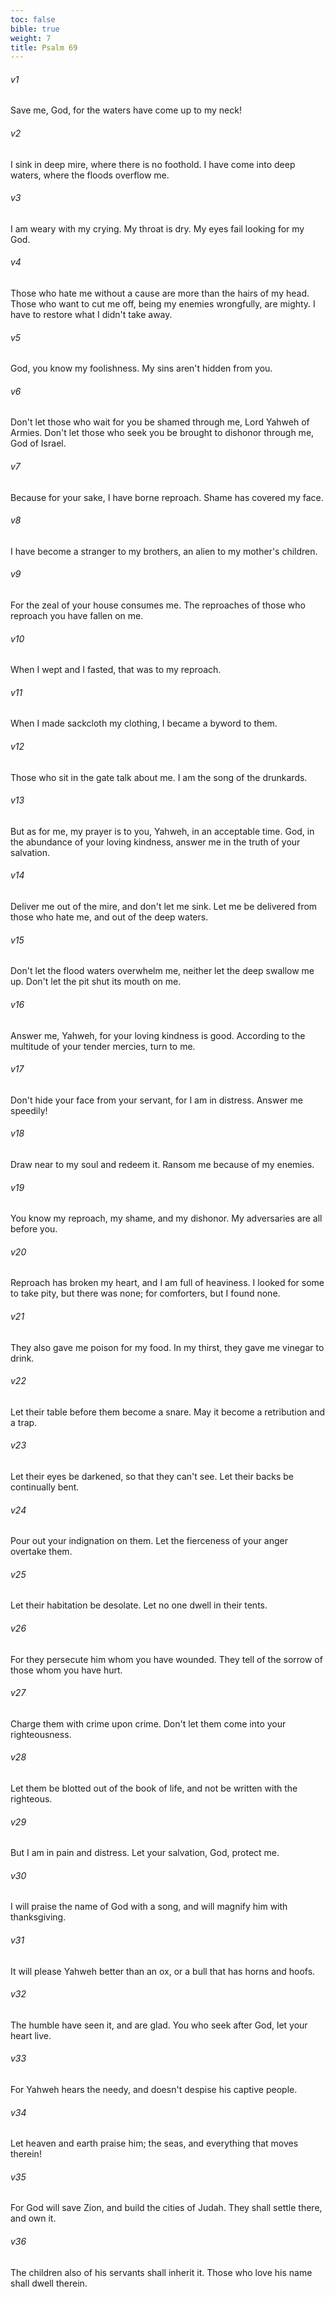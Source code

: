 ```yaml
---
toc: false
bible: true
weight: 7
title: Psalm 69
---
```




###### v1 
Save me, God, for the waters have come up to my neck! 

###### v2 
I sink in deep mire, where there is no foothold. I have come into deep waters, where the floods overflow me. 

###### v3 
I am weary with my crying. My throat is dry. My eyes fail looking for my God. 

###### v4 
Those who hate me without a cause are more than the hairs of my head. Those who want to cut me off, being my enemies wrongfully, are mighty. I have to restore what I didn't take away. 

###### v5 
God, you know my foolishness. My sins aren't hidden from you. 

###### v6 
Don't let those who wait for you be shamed through me, Lord Yahweh of Armies. Don't let those who seek you be brought to dishonor through me, God of Israel. 

###### v7 
Because for your sake, I have borne reproach. Shame has covered my face. 

###### v8 
I have become a stranger to my brothers, an alien to my mother's children. 

###### v9 
For the zeal of your house consumes me. The reproaches of those who reproach you have fallen on me. 

###### v10 
When I wept and I fasted, that was to my reproach. 

###### v11 
When I made sackcloth my clothing, I became a byword to them. 

###### v12 
Those who sit in the gate talk about me. I am the song of the drunkards. 

###### v13 
But as for me, my prayer is to you, Yahweh, in an acceptable time. God, in the abundance of your loving kindness, answer me in the truth of your salvation. 

###### v14 
Deliver me out of the mire, and don't let me sink. Let me be delivered from those who hate me, and out of the deep waters. 

###### v15 
Don't let the flood waters overwhelm me, neither let the deep swallow me up. Don't let the pit shut its mouth on me. 

###### v16 
Answer me, Yahweh, for your loving kindness is good. According to the multitude of your tender mercies, turn to me. 

###### v17 
Don't hide your face from your servant, for I am in distress. Answer me speedily! 

###### v18 
Draw near to my soul and redeem it. Ransom me because of my enemies. 

###### v19 
You know my reproach, my shame, and my dishonor. My adversaries are all before you. 

###### v20 
Reproach has broken my heart, and I am full of heaviness. I looked for some to take pity, but there was none; for comforters, but I found none. 

###### v21 
They also gave me poison for my food. In my thirst, they gave me vinegar to drink. 

###### v22 
Let their table before them become a snare. May it become a retribution and a trap. 

###### v23 
Let their eyes be darkened, so that they can't see. Let their backs be continually bent. 

###### v24 
Pour out your indignation on them. Let the fierceness of your anger overtake them. 

###### v25 
Let their habitation be desolate. Let no one dwell in their tents. 

###### v26 
For they persecute him whom you have wounded. They tell of the sorrow of those whom you have hurt. 

###### v27 
Charge them with crime upon crime. Don't let them come into your righteousness. 

###### v28 
Let them be blotted out of the book of life, and not be written with the righteous. 

###### v29 
But I am in pain and distress. Let your salvation, God, protect me. 

###### v30 
I will praise the name of God with a song, and will magnify him with thanksgiving. 

###### v31 
It will please Yahweh better than an ox, or a bull that has horns and hoofs. 

###### v32 
The humble have seen it, and are glad. You who seek after God, let your heart live. 

###### v33 
For Yahweh hears the needy, and doesn't despise his captive people. 

###### v34 
Let heaven and earth praise him; the seas, and everything that moves therein! 

###### v35 
For God will save Zion, and build the cities of Judah. They shall settle there, and own it. 

###### v36 
The children also of his servants shall inherit it. Those who love his name shall dwell therein.
